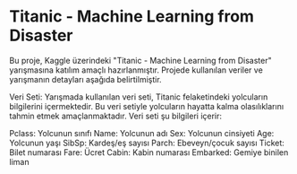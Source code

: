 # Titanic - Machine Learning from Disaster
Bu proje, Kaggle üzerindeki "Titanic - Machine Learning from Disaster" yarışmasına katılım amaçlı hazırlanmıştır. Projede kullanılan veriler ve yarışmanın detayları aşağıda belirtilmiştir.



Veri Seti: Yarışmada kullanılan veri seti, Titanic felaketindeki yolcuların bilgilerini içermektedir. Bu veri setiyle yolcuların hayatta kalma olasılıklarını tahmin etmek amaçlanmaktadır. Veri seti şu bilgileri içerir:

Pclass: Yolcunun sınıfı
Name: Yolcunun adı
Sex: Yolcunun cinsiyeti
Age: Yolcunun yaşı
SibSp: Kardeş/eş sayısı
Parch: Ebeveyn/çocuk sayısı
Ticket: Bilet numarası
Fare: Ücret
Cabin: Kabin numarası
Embarked: Gemiye binilen liman
